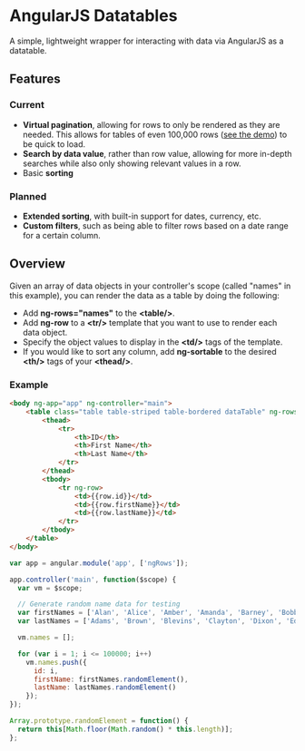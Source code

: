 # AngularJS Datatables
A simple, lightweight wrapper for interacting with data via AngularJS as a datatable.

## Features
### Current
* **Virtual pagination**, allowing for rows to only be rendered as they are needed. This allows for tables of even 100,000 rows ([see the demo](https://ephemerant.github.io/angularjs-datatables/)) to be quick to load.
* **Search by data value**, rather than row value, allowing for more in-depth searches while also only showing relevant values in a row.
* Basic **sorting**

### Planned
* **Extended sorting**, with built-in support for dates, currency, etc.
* **Custom filters**, such as being able to filter rows based on a date range for a certain column.

## Overview
Given an array of data objects in your controller's scope (called "names" in this example), you can render the data as a table by doing the following:
* Add **ng-rows="names"** to the **\<table/\>**.
* Add **ng-row** to a **\<tr/\>** template that you want to use to render each data object.
* Specify the object values to display in the **\<td/\>** tags of the template.
* If you would like to sort any column, add **ng-sortable** to the desired **\<th/\>** tags of your **\<thead/\>**.

### Example
```html
<body ng-app="app" ng-controller="main">
    <table class="table table-striped table-bordered dataTable" ng-rows="names">
        <thead>
            <tr>
                <th>ID</th>
                <th>First Name</th>
                <th>Last Name</th>
            </tr>
        </thead>
        <tbody>
            <tr ng-row>
                <td>{{row.id}}</td>
                <td>{{row.firstName}}</td>
                <td>{{row.lastName}}</td>
            </tr>
        </tbody>
    </table>
</body>
```

```javascript
var app = angular.module('app', ['ngRows']);

app.controller('main', function($scope) {
  var vm = $scope;

  // Generate random name data for testing
  var firstNames = ['Alan', 'Alice', 'Amber', 'Amanda', 'Barney', 'Bobby', 'Bethany', 'Casey', 'Clayton', 'Cody', 'Dillon', 'Dianne', 'Edward', 'Ethan', 'Eleanor', 'Frank', 'Francene', 'Gary', 'George', 'Georgia', 'Helen', 'Harry', 'Isaac', 'Julia', 'Justin', 'Keith', 'Kathleen', 'Larry', 'Martin', 'Mary', 'Mark', 'Megan', 'Nathan', 'Oliver', 'Philip', 'Ray', 'Rebecca', 'Steve', 'Sara', 'Tina', 'Terry', 'Vince', 'Walter', 'Zeke'];
  var lastNames = ['Adams', 'Brown', 'Blevins', 'Clayton', 'Dixon', 'Edwards', 'Fitzgerald', 'Gray', 'Greene', 'Harris', 'Ibanez', 'Jensen', 'Jefferson', 'Johnson', 'Kennedy', 'Lewis', 'Lincoln', 'Martin', 'McGuire', 'Motz', 'Meyer', 'Newton', 'Penn', 'Richards', 'Russell', 'Smith', 'Stevens', 'Sweet', 'Turner', 'Thompson', 'Vick', 'Waters', 'White', 'Woods'];

  vm.names = [];

  for (var i = 1; i <= 100000; i++)
    vm.names.push({
      id: i,
      firstName: firstNames.randomElement(),
      lastName: lastNames.randomElement()
    });
});

Array.prototype.randomElement = function() {
  return this[Math.floor(Math.random() * this.length)];
};
```
